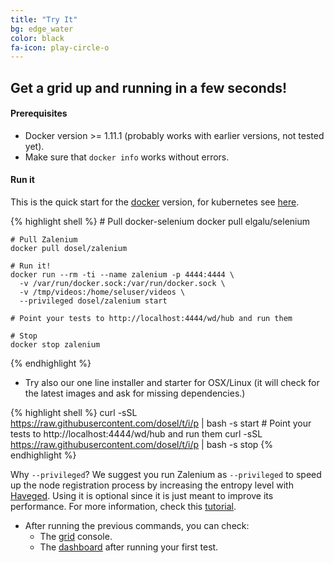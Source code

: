 ```yaml
---
title: "Try It"
bg: edge_water
color: black
fa-icon: play-circle-o
---
```

## Get a grid up and running in a few seconds!

#### Prerequisites
* Docker version >= 1.11.1 (probably works with earlier versions, not tested yet).
* Make sure that <code class="bg-light text-dark">docker info</code> works without errors.

#### Run it

This is the quick start for the [docker](#docker) version, for kubernetes see [here](#kubernetes).  

{% highlight shell %}
    # Pull docker-selenium
    docker pull elgalu/selenium
    
    # Pull Zalenium
    docker pull dosel/zalenium
    
    # Run it!
    docker run --rm -ti --name zalenium -p 4444:4444 \
      -v /var/run/docker.sock:/var/run/docker.sock \
      -v /tmp/videos:/home/seluser/videos \
      --privileged dosel/zalenium start
      
    # Point your tests to http://localhost:4444/wd/hub and run them

    # Stop
    docker stop zalenium
{% endhighlight %}

* Try also our one line installer and starter for OSX/Linux (it will check for the latest images and ask for missing
dependencies.)

{% highlight shell %}
    curl -sSL https://raw.githubusercontent.com/dosel/t/i/p | bash -s start
    # Point your tests to http://localhost:4444/wd/hub and run them
    curl -sSL https://raw.githubusercontent.com/dosel/t/i/p | bash -s stop
{% endhighlight %}


Why <code class="bg-light text-dark">--privileged</code>? We suggest you run Zalenium as 
<code class="bg-light text-dark">--privileged</code> to speed up the node registration process by increasing the entropy
level with [Haveged](http://www.issihosts.com/haveged/). Using it is optional since it is just meant to improve its
performance. For more information, check this
<a target="_blank" href="https://www.digitalocean.com/community/tutorials/how-to-setup-additional-entropy-for-cloud-servers-using-haveged"><u>tutorial</u></a>.


* After running the previous commands, you can check:
  * The <a target="_blank" href="http://localhost:4444/grid/console"><u>grid</u></a> console.
  * The <a target="_blank" href="http://localhost:4444/dashboard"><u>dashboard</u></a> after running your first test.


